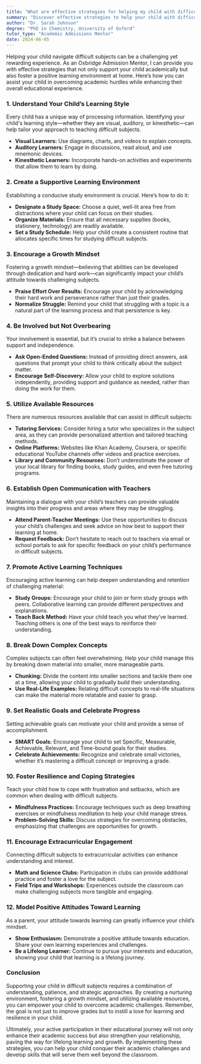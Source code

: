 ```yaml
---
title: "What are effective strategies for helping my child with difficult subjects?"
summary: "Discover effective strategies to help your child with difficult subjects by understanding their learning style and creating a supportive home environment."
author: "Dr. Sarah Johnson"
degree: "PhD in Chemistry, University of Oxford"
tutor_type: "Academic Admissions Mentor"
date: 2024-06-05
---
```


Helping your child navigate difficult subjects can be a challenging yet rewarding experience. As an Oxbridge Admission Mentor, I can provide you with effective strategies that not only support your child academically but also foster a positive learning environment at home. Here’s how you can assist your child in overcoming academic hurdles while enhancing their overall educational experience.

### 1. Understand Your Child’s Learning Style

Every child has a unique way of processing information. Identifying your child's learning style—whether they are visual, auditory, or kinesthetic—can help tailor your approach to teaching difficult subjects. 

- **Visual Learners:** Use diagrams, charts, and videos to explain concepts.
- **Auditory Learners:** Engage in discussions, read aloud, and use mnemonic devices.
- **Kinesthetic Learners:** Incorporate hands-on activities and experiments that allow them to learn by doing.

### 2. Create a Supportive Learning Environment

Establishing a conducive study environment is crucial. Here’s how to do it:

- **Designate a Study Space:** Choose a quiet, well-lit area free from distractions where your child can focus on their studies.
- **Organize Materials:** Ensure that all necessary supplies (books, stationery, technology) are readily available.
- **Set a Study Schedule:** Help your child create a consistent routine that allocates specific times for studying difficult subjects.

### 3. Encourage a Growth Mindset

Fostering a growth mindset—believing that abilities can be developed through dedication and hard work—can significantly impact your child’s attitude towards challenging subjects.

- **Praise Effort Over Results:** Encourage your child by acknowledging their hard work and perseverance rather than just their grades.
- **Normalize Struggle:** Remind your child that struggling with a topic is a natural part of the learning process and that persistence is key.

### 4. Be Involved but Not Overbearing

Your involvement is essential, but it’s crucial to strike a balance between support and independence.

- **Ask Open-Ended Questions:** Instead of providing direct answers, ask questions that prompt your child to think critically about the subject matter.
- **Encourage Self-Discovery:** Allow your child to explore solutions independently, providing support and guidance as needed, rather than doing the work for them.

### 5. Utilize Available Resources

There are numerous resources available that can assist in difficult subjects:

- **Tutoring Services:** Consider hiring a tutor who specializes in the subject area, as they can provide personalized attention and tailored teaching methods.
- **Online Platforms:** Websites like Khan Academy, Coursera, or specific educational YouTube channels offer videos and practice exercises.
- **Library and Community Resources:** Don’t underestimate the power of your local library for finding books, study guides, and even free tutoring programs.

### 6. Establish Open Communication with Teachers

Maintaining a dialogue with your child’s teachers can provide valuable insights into their progress and areas where they may be struggling.

- **Attend Parent-Teacher Meetings:** Use these opportunities to discuss your child’s challenges and seek advice on how best to support their learning at home.
- **Request Feedback:** Don’t hesitate to reach out to teachers via email or school portals to ask for specific feedback on your child’s performance in difficult subjects.

### 7. Promote Active Learning Techniques

Encouraging active learning can help deepen understanding and retention of challenging material:

- **Study Groups:** Encourage your child to join or form study groups with peers. Collaborative learning can provide different perspectives and explanations.
- **Teach Back Method:** Have your child teach you what they’ve learned. Teaching others is one of the best ways to reinforce their understanding.

### 8. Break Down Complex Concepts

Complex subjects can often feel overwhelming. Help your child manage this by breaking down material into smaller, more manageable parts.

- **Chunking:** Divide the content into smaller sections and tackle them one at a time, allowing your child to gradually build their understanding.
- **Use Real-Life Examples:** Relating difficult concepts to real-life situations can make the material more relatable and easier to grasp.

### 9. Set Realistic Goals and Celebrate Progress

Setting achievable goals can motivate your child and provide a sense of accomplishment.

- **SMART Goals:** Encourage your child to set Specific, Measurable, Achievable, Relevant, and Time-bound goals for their studies.
- **Celebrate Achievements:** Recognize and celebrate small victories, whether it’s mastering a difficult concept or improving a grade.

### 10. Foster Resilience and Coping Strategies

Teach your child how to cope with frustration and setbacks, which are common when dealing with difficult subjects.

- **Mindfulness Practices:** Encourage techniques such as deep breathing exercises or mindfulness meditation to help your child manage stress.
- **Problem-Solving Skills:** Discuss strategies for overcoming obstacles, emphasizing that challenges are opportunities for growth.

### 11. Encourage Extracurricular Engagement

Connecting difficult subjects to extracurricular activities can enhance understanding and interest.

- **Math and Science Clubs:** Participation in clubs can provide additional practice and foster a love for the subject.
- **Field Trips and Workshops:** Experiences outside the classroom can make challenging subjects more tangible and engaging.

### 12. Model Positive Attitudes Toward Learning

As a parent, your attitude towards learning can greatly influence your child’s mindset.

- **Show Enthusiasm:** Demonstrate a positive attitude towards education. Share your own learning experiences and challenges.
- **Be a Lifelong Learner:** Continue to pursue your interests and education, showing your child that learning is a lifelong journey.

### Conclusion

Supporting your child in difficult subjects requires a combination of understanding, patience, and strategic approaches. By creating a nurturing environment, fostering a growth mindset, and utilizing available resources, you can empower your child to overcome academic challenges. Remember, the goal is not just to improve grades but to instill a love for learning and resilience in your child.

Ultimately, your active participation in their educational journey will not only enhance their academic success but also strengthen your relationship, paving the way for lifelong learning and growth. By implementing these strategies, you can help your child conquer their academic challenges and develop skills that will serve them well beyond the classroom.
    
